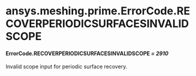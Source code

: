 # ansys.meshing.prime.ErrorCode.RECOVERPERIODICSURFACESINVALIDSCOPE



#### ErrorCode.RECOVERPERIODICSURFACESINVALIDSCOPE *= 2910*

Invalid scope input for periodic surface recovery.

<!-- !! processed by numpydoc !! -->
